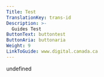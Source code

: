 ```yaml
---
Title: Test
TranslationKey: trans-id
Description: >-
  Guides Test
ButtonText: buttontest
ButtonAria: buttonaria
Weight: 9
LinkToGuide: www.digital.canada.ca
---
```


undefined
